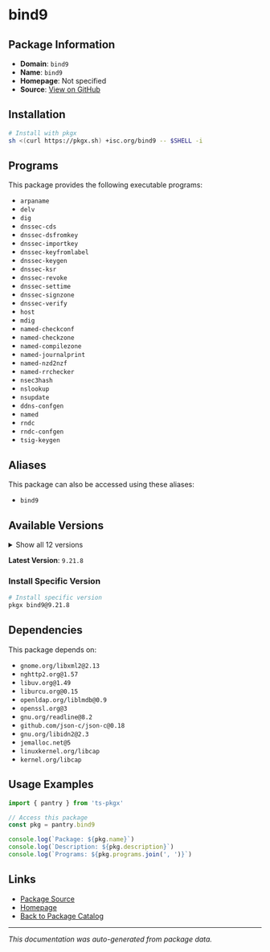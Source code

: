 # bind9

>

## Package Information

- **Domain**: `bind9`
- **Name**: `bind9`
- **Homepage**: Not specified
- **Source**: [View on GitHub](https://github.com/pkgxdev/pantry/tree/main/projects/isc.org/bind9/package.yml)

## Installation

```bash
# Install with pkgx
sh <(curl https://pkgx.sh) +isc.org/bind9 -- $SHELL -i
```

## Programs

This package provides the following executable programs:

- `arpaname`
- `delv`
- `dig`
- `dnssec-cds`
- `dnssec-dsfromkey`
- `dnssec-importkey`
- `dnssec-keyfromlabel`
- `dnssec-keygen`
- `dnssec-ksr`
- `dnssec-revoke`
- `dnssec-settime`
- `dnssec-signzone`
- `dnssec-verify`
- `host`
- `mdig`
- `named-checkconf`
- `named-checkzone`
- `named-compilezone`
- `named-journalprint`
- `named-nzd2nzf`
- `named-rrchecker`
- `nsec3hash`
- `nslookup`
- `nsupdate`
- `ddns-confgen`
- `named`
- `rndc`
- `rndc-confgen`
- `tsig-keygen`

## Aliases

This package can also be accessed using these aliases:

- `bind9`

## Available Versions

<details>
<summary>Show all 12 versions</summary>

- `9.21.8`, `9.21.7`, `9.21.6`, `9.21.5`, `9.21.4`
- `9.20.9`, `9.20.8`, `9.20.7`, `9.20.6`, `9.18.37`
- `9.18.36`, `9.18.35`

</details>

**Latest Version**: `9.21.8`

### Install Specific Version

```bash
# Install specific version
pkgx bind9@9.21.8
```

## Dependencies

This package depends on:

- `gnome.org/libxml2@2.13`
- `nghttp2.org@1.57`
- `libuv.org@1.49`
- `liburcu.org@0.15`
- `openldap.org/liblmdb@0.9`
- `openssl.org@3`
- `gnu.org/readline@8.2`
- `github.com/json-c/json-c@0.18`
- `gnu.org/libidn2@2.3`
- `jemalloc.net@5`
- `linuxkernel.org/libcap`
- `kernel.org/libcap`

## Usage Examples

```typescript
import { pantry } from 'ts-pkgx'

// Access this package
const pkg = pantry.bind9

console.log(`Package: ${pkg.name}`)
console.log(`Description: ${pkg.description}`)
console.log(`Programs: ${pkg.programs.join(', ')}`)
```

## Links

- [Package Source](https://github.com/pkgxdev/pantry/tree/main/projects/isc.org/bind9/package.yml)
- [Homepage](#)
- [Back to Package Catalog](../package-catalog.md)

---

*This documentation was auto-generated from package data.*
